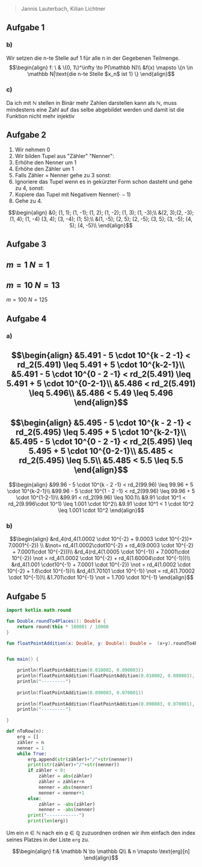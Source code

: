> Jannis Lauterbach, Kilian Lichtner

## Aufgabe 1

### b)
Wir setzen die n-te Stelle auf $1$ für alle n in der Gegebenen Teilmenge.
$$\begin{align}
f: \ & \{0, 1\}^\infty \to P(\mathbb N)\\
&f(x) \mapsto \{n \in \mathbb N|\text{die n-te Stelle $x_n$ ist 1} \}
\end{align}$$
### c)
Da ich mit $\mathbb N$ stellen in Binär mehr Zahlen darstellen kann als $\mathbb N$, muss mindestens eine Zahl auf das selbe abgebildet werden und damit ist die Funktion nicht mehr injektiv

## Aufgabe 2

1. Wir nehmen 0
2. Wir bilden Tupel aus  "Zähler" "Nenner":
3. Erhöhe den Nenner um 1
4. Erhöhe den Zähler um 1
5. Falls Zähler = Nenner gehe zu 3 sonst:
6. Ignoriere das Tupel wenn es in gekürzter Form schon dasteht und gehe zu 4, sonst:
7. Kopiere das Tupel mit Negativem Nenner($\cdot -1$)
8. Gehe zu 4.

$$\begin{align}
&0; (1, 1); (1, -1); (1, 2); (1, -2); (1, 3); (1, -3);\\
&(2, 3);(2, -3); (1, 4); (1, -4) (3, 4); (3, -4); (1; 5);\\
&(1, -5); (2, 5); (2, -5); (3, 5); (3, -5); (4, 5); (4, -5)\\
\end{align}$$


## Aufgabe 3

$m = 1$
$N  = 1$
---
$m = 10$
$N = 13$
---
$m = 100$
$N = 125$


## Aufgabe 4

### a)


$$\begin{align}
&5.491 - 5 \cdot 10^{k - 2 -1} < rd_2(5.491) \leq 5.491 + 5 \cdot  10^{k-2-1}\\
&5.491 - 5 \cdot 10^{0 - 2 -1} < rd_2(5.491) \leq 5.491 + 5 \cdot  10^{0-2-1}\\
&5.486 < rd_2(5.491) \leq 5.496\\
&5.486 < 5.49 \leq 5.496
\end{align}$$
---


$$\begin{align}
&5.495 - 5 \cdot 10^{k - 2 -1} < rd_2(5.495) \leq 5.495 + 5 \cdot  10^{k-2-1}\\
&5.495 - 5 \cdot 10^{0 - 2 -1} < rd_2(5.495) \leq 5.495 + 5 \cdot  10^{0-2-1}\\
&5.485 < rd_2(5.495) \leq 5.5\\
&5.485 < 5.5 \leq 5.5
\end{align}$$
---
$$\begin{align}
&99.96 - 5 \cdot 10^{k - 2 -1} < rd_2(99.96) \leq 99.96 + 5 \cdot  10^{k-2-1}\\
&99.96 - 5 \cdot 10^{1 - 2 -1} < rd_2(99.96) \leq 99.96 + 5 \cdot  10^{1-2-1}\\
&99.91 < rd_2(99.96) \leq 100.1\\
&9.91 \cdot 10^1 < rd_2(9.996\cdot 10^1) \leq 1.001 \cdot 10^2\\
&9.91 \cdot 10^1 < 1 \cdot 10^2 \leq 1.001 \cdot 10^2
\end{align}$$

### b)

$$\begin{align}
&rd_4(rd_4(1.0002 \cdot 10^{-2} + 9.0003 \cdot 10^{-2})+ 7.0001^{-2}) \\
&\not= rd_4(1.0002\cdot10^{-2} + rd_4(9.0003 \cdot 10^{-2} + 7.0001\cdot 10^{-2}))\\
&rd_4(rd_4(1.0005 \cdot 10^{-1}) + 7.0001\cdot 10^{-2}) \not = rd_4(1.0002 \cdot 10^{-2} + rd_4(1.60004\cdot 10^{-1}))\\
&rd_4(1.001 \cdot10^{-1} + 7.0001 \cdot 10^{-2}) \not = rd_4(1.0002 \cdot 10^{-2} +  1.6\cdot 10^{-1})\\
&rd_4(1.70101 \cdot 10^{-1}) \not = rd_4(1.70002 \cdot 10^{-1})\\
&1.701\cdot 10^{-1} \not = 1.700 \cdot 10^{-1}
\end{align}$$



## Aufgabe 5
```kotlin
import kotlin.math.round

fun Double.roundTo4Places(): Double {
    return round(this * 10000) / 10000
}

fun floatPointAddition(x: Double, y: Double): Double =  (x+y).roundTo4Places()


fun main() {

    println(floatPointAddition(0.010002, 0.090003))
    println(floatPointAddition(floatPointAddition(0.010002, 0.090003), 0.070001))
    println("---------")
    
    println(floatPointAddition(0.090003, 0.070001))
    
    println(floatPointAddition(floatPointAddition(0.090003, 0.070001), 0.010002))
    println("---------")

}
```

```python
def nToRow(n):
    erg = []
    zähler = n
    nenner = 1
    while True:
        erg.append(str(zähler)+"/"+str(nenner))
        print(str(zähler)+"/"+str(nenner))
        if zähler < 0:
            zähler = abs(zähler)
            zähler = zähler+n
            nenner = abs(nenner)
            nenner = nenner+1
        else:
            zähler = -abs(zähler)
            nenner = -abs(nenner)
        print("------------")
        print(len(erg))
```
Um ein $n\in \mathbb N$ nach ein $q \in \mathbb Q$ zuzuordnen ordnen wir ihm einfach den index seines Platzes in der Liste `erg` zu.

$$\begin{align}
f:& \mathbb N \to \mathbb Q\\
& n \mapsto \text{erg}[n]
\end{align}$$
